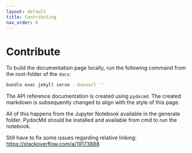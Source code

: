 ```yaml
---
layout: default
title: Contributing
nav_order: 6
---
```


# Contribute

To build the documentation page locally, run the following command from the root-folder of the `docs`:

```bash
bundle exec jekyll serve --baseurl ''
```

The API reference documentation is created using `pydocmd`. The created markdown is subsequently changed to align with the style of this page. 


All of this happens from the Jupyter Notebook available in the generate folder. PydocMd should be installed and available from cmd to run the notebook.

Still have to fix some issues regarding relative linking: https://stackoverflow.com/a/19173888